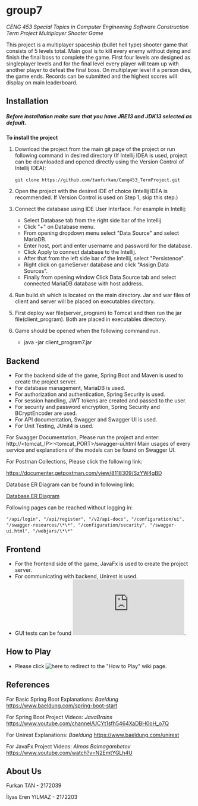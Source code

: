 # group7
*CENG 453 Special Topics in Computer Engineering Software Construction Term Project Multiplayer Shooter Game*

This project is a multiplayer spaceship (bullet hell type) shooter game that consists of 5 levels total. Main goal is to kill every enemy without dying and finish the final boss to complete the game. First four levels are designed as singleplayer levels and for the final level every player will team up with another player to defeat the final boss. On multiplayer level if a person dies, the game ends. Records can be submitted and the highest scores will display on main leaderboard.

## Installation
##### Before installation make sure that you have JRE13 and JDK13 selected as default.

**To install the project**
1. Download the project from the main git page of the project or run following command in desired directory (If Intellij IDEA is used, project can be downloaded and opened directly using the Version Control of Intellij IDEA):

    `git clone https://github.com/tanfurkan/Ceng453_TermProject.git`
    
2. Open the project with the desired IDE of choice (Intellij IDEA is recommended. If Version Control is used on Step 1, skip this step.)
3. Connect the database using IDE User Interface.
    For example in Intellij:
    *   Select Database tab from the right side bar of the Intellij
    *   Click "+" on Database menu.
    *   From opening dropdown menu select "Data Source" and select MariaDB.
    *   Enter host, port and enter username and password for the database.
    *   Click Apply to connect database to the Intellij.
    *   After that from the left side bar of the Intellij, select "Persistence".
    *   Right click on gameServer database and click "Assign Data Sources".
    *   Finally from opening window Click Data Source tab and select connected MariaDB database with host address.
4. Run build.sh which is located on the main directory. Jar and war files of client and server will be placed on executables directory.
5. First deploy war file(server_program) to Tomcat and then run the jar file(client_program). Both are placed in executables directory.  
6. Game should be opened when the following command run.
   *   java -jar client_program7.jar  

## Backend
* For the backend side of the game, Spring Boot and Maven is used to create the project server.
* For database management, MariaDB is used. 
* For authorization and authentication, Spring Security is used. 
* For session handling, JWT tokens are created and passed to the user.
* For security and password encryption, Spring Security and BCryptEncoder are used.
* For API documentation, Swagger and Swagger UI is used. 
* For Unit Testing, JUnit4 is used.

For Swagger Documentation,
Please run the project and enter:
    http://<tomcat_IP>:<tomcat_PORT>/swagger-ui.html
Main usages of every service and explanations of the models can be found on Swagger UI.

For Postman Collections,
Please click the following link:

https://documenter.getpostman.com/view/8118309/SzYW4gBD

Database ER Diagram can be found in following link:

   [Database ER Diagram](https://github.com/tanfurkan/Ceng453_TermProject/blob/master/documents/ERdiagram.jpeg)

Following pages can be reached without logging in:

    "/api/login", "/api/register", "/v2/api-docs", "/configuration/ui", "/swagger-resources/\*\*", "/configuration/security", "/swagger-ui.html", "/webjars/\*\*"

## Frontend
* For the frontend side of the game, JavaFx is used to create the project server.
* For communicating with backend, Unirest is used.
* GUI tests can be found ![here](https://github.com/tanfurkan/Ceng453_TermProject/blob/master/documents/GUI_Tests.pdf).



## How to Play
* Please click ![here](https://github.com/tanfurkan/Ceng453_TermProject.wiki.git) to redirect to the "How to Play" wiki page.


## References
For Basic Spring Boot Explanations: *Baeldung* https://www.baeldung.com/spring-boot-start

For Spring Boot Project Videos: *JavaBrains* https://www.youtube.com/channel/UCYt1sfh5464XaDBH0oH_o7Q

For Unirest Explanations: *Baeldung* https://www.baeldung.com/unirest

For JavaFx Project Videos: *Almas Baimagambetov* https://www.youtube.com/watch?v=N2EmtYGLh4U

## About Us

Furkan TAN - 2172039

İlyas Eren YILMAZ - 2172203
